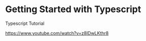 # Getting Started with Typescript

Typescript Tutorial

https://www.youtube.com/watch?v=z8lDwLKthr8
